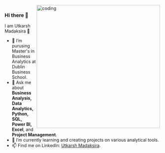 
<img align="right" alt="coding" width="400" src="https://user-images.githubusercontent.com/55389276/140866485-8fb1c876-9a8f-4d6a-98dc-08c4981eaf70.gif">

### Hi there 👋

<!--
**Utkarsh11-git/Utkarsh11-git** is a ✨ _special_ ✨ repository because its `README.md` (this file) appears on your GitHub profile.

Here are some ideas to get you started:

- 🔭 I’m currently working on ...
- 🌱 I’m currently learning ...
- 👯 I’m looking to collaborate on ...
- 🤔 I’m looking for help with ...
- 💬 Ask me about ...
- 📫 How to reach me: ...
- 😄 Pronouns: ...
- ⚡ Fun fact: ...
-->

<hi align="center">I am Utkarsh Madaksira 👋</h1>

- 🔭 I’m purusing Master's in Business Analytics at Dublin Business School.
- 💬 Ask me about <strong>Business Analysis, Data Analytics, Python, SQL, Power BI, Excel</strong>, and <strong>Project Management</strong>.
- 🌱 I’m currently learning and creating projects on various analytical tools. 
- 📫 Find me on LinkedIn: <a href="https://www.linkedin.com/in/mutkarsh1995/" target="_blank">Utkarsh Madaksira</a>.
